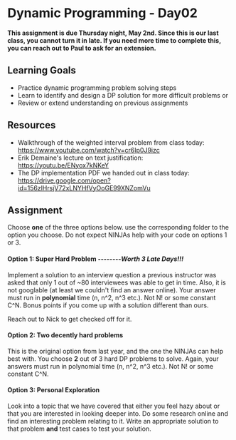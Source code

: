 # Dynamic Programming - Day02

**This assignment is due Thursday night, May 2nd. Since this is our last class, you cannot turn it in late. If you need more time to complete this, you can reach out to Paul to ask for an extension.**

## Learning Goals
- Practice dynamic programming problem solving steps
- Learn to identify and design a DP solution for more difficult problems
or
- Review or extend understanding on previous assignments

## Resources

- Walkthrough of the weighted interval problem from class today: https://www.youtube.com/watch?v=cr6Ip0J9izc
- Erik Demaine's lecture on text justification: https://youtu.be/ENyox7kNKeY
- The DP implementation PDF we handed out in class today: https://drive.google.com/open?id=156zlHrsjV72xLNYHfVyOoGE99XNZomVu

## Assignment
Choose **one** of the three options below. use the corresponding folder to the option you choose. Do not expect NINJAs help with your code on options 1 or 3.

#### Option 1: Super Hard Problem --------*Worth 3 Late Days!!!*
Implement a solution to an interview question a previous instructor was asked that only 1 out of ~80 interviewees was able to get in time. Also, it is not googlable (at least we couldn't find an answer online). Your answer must run in **polynomial** time (n, n^2, n^3 etc.). Not N! or some constant C^N. Bonus points if you come up with a solution different than ours.

Reach out to Nick to get checked off for it.

#### Option 2: Two decently hard problems
This is the original option from last year, and the one the NINJAs can help best with. You choose **2** out of 3 hard DP problems to solve. Again, your answers must run in polynomial time (n, n^2, n^3 etc.). Not N! or some constant C^N.

#### Option 3: Personal Exploration
Look into a topic that we have covered that either you feel hazy about or that you  are interested in looking deeper into. Do some research online and find an interesting problem relating to it. Write an appropriate solution to that problem **and** test cases to test your solution.
